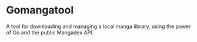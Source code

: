 # Gomangatool
A tool for downloading and managing a local manga library, using the power of Go and the public Mangadex API.
